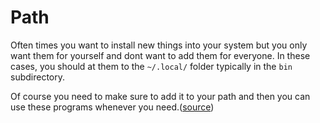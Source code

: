 # Path

Often times you want to install new things into your system but you only want them for yourself and dont want to add them for everyone.
In these cases, you should at them to the `~/.local/` folder typically in the `bin` subdirectory. 

Of course you need to make sure to add it to your path and then you can use these programs whenever you need.([source][])

[source]: https://stackoverflow.com/a/64653917

